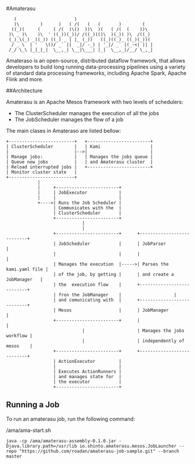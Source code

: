 #Amaterasu

       (                      )
       )\        )      )   ( /(   (   (       )        (
      ((_)(     (     ( /(  )\()  ))\  )(   ( /(  (    ))\
     )\ _ )\    )\  ' )(_))(_))/ /((_)(()\  )(_)) )\  /((_)
     (_)_\(_) _((_)) ((_) _ | |_ (_))   ((_)((_)_ ((_)(_))(
      / _ \  | '   \()/ _` ||  _|/ -_) | '_|/ _` |(_-<| || |
     /_/ \_\ |_|_|_|  \__,_| \__|\___| |_|  \__,_|/__/ \_,_|

Amateraso is an open-source, distributed dataflow framework, that allows developers to build long running data-processing pipelines using a variety of standard data processing frameworks, including Apache Spark, Apache Flink and more.

##Architecture

Amaterasu is an Apache Mesos framework with two levels of schedulers:

* The ClusterScheduler manages the execution of all the jobs
* The JobScheduler manages the flow of a job

The main clases in Amateraso are listed bellow:

    +-------------------------+   +------------------------+
    | ClusterScheduler        |   | Kami                   |
    |                         |-->|                        |
    | Manage jobs:            |   | Manages the jobs queue |
    | Queue new jobs          |   | and Amaterasu cluster  |
    | Reload interrupted jobs |   +------------------------+
    | Monitor cluster state   |
    +-------------------------+
                |
                |     +------------------------+
                |     | JobExecutor            |
                |     |                        |
                +---->| Runs the Job Scheduler |
                      | Communicates with the  |
                      | ClusterScheduler       |
                      +------------------------+
                                 |
                                 |
                      +------------------------+      +---------------------------+                      
                      | JobScheduler           |      | JobParser                 |
                      |                        |      |                           |
                      | Manages the execution  |----->| Parses the kami.yaml file |
                      | of the job, by getting |      | and create a JobManager   |
                      | the  execution flow    |      +---------------------------+
                      | fron the JobManager    |                    |
                      | and comunicating with  |      +---------------------------+
                      | Mesos                  |      | JobManager                |                      
                      +------------------------+      |                           |
                                 |                    | Manages the jobs workflow |
                                 |                    | independently of mesos    |
                      +------------------------+      +---------------------------+
                      | ActionExecutor         |
                      |                        |
                      | Executes ActionRunners |
                      | and manages state for  |
                      | the executor           |
                      +------------------------+
                      
## Running a Job

To run an amaterasu job, run the following command:

/ama/ama-start.sh

```
java -cp /ama/amaterasu-assembly-0.1.0.jar -Djava.library.path=/usr/lib io.shinto.amaterasu.mesos.JobLauncher --repo "https://github.com/roadan/amaterasu-job-sample.git" --branch master
```